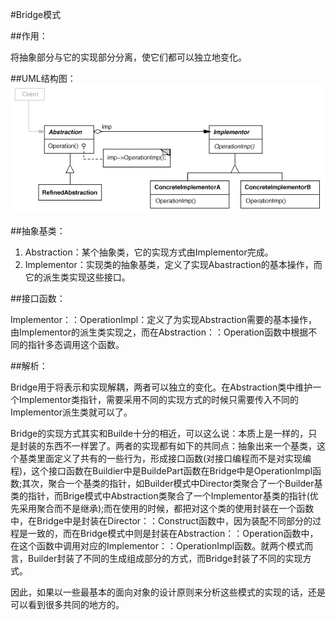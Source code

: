 #Bridge模式

##作用：

将抽象部分与它的实现部分分离，使它们都可以独立地变化。

##UML结构图：
![UML结构图](./uml.png)

##抽象基类：
1. Abstraction：某个抽象类，它的实现方式由Implementor完成。
2. Implementor：实现类的抽象基类，定义了实现Abastraction的基本操作，而它的派生类实现这些接口。


##接口函数：

Implementor：：OperationImpl：定义了为实现Abstraction需要的基本操作，由Implementor的派生类实现之，而在Abstraction：：Operation函数中根据不同的指针多态调用这个函数。

##解析：

Bridge用于将表示和实现解耦，两者可以独立的变化。在Abstraction类中维护一个Implementor类指针，需要采用不同的实现方式的时候只需要传入不同的Implementor派生类就可以了。

Bridge的实现方式其实和Builde十分的相近，可以这么说：本质上是一样的，只是封装的东西不一样罢了。两者的实现都有如下的共同点：抽象出来一个基类，这个基类里面定义了共有的一些行为，形成接口函数(对接口编程而不是对实现编程)，这个接口函数在Buildier中是BuildePart函数在Bridge中是OperationImpl函数;其次，聚合一个基类的指针，如Builder模式中Director类聚合了一个Builder基类的指针，而Brige模式中Abstraction类聚合了一个Implementor基类的指针(优先采用聚合而不是继承);而在使用的时候，都把对这个类的使用封装在一个函数中，在Bridge中是封装在Director：：Construct函数中，因为装配不同部分的过程是一致的，而在Bridge模式中则是封装在Abstraction：：Operation函数中，在这个函数中调用对应的Implementor：：OperationImpl函数。就两个模式而言，Builder封装了不同的生成组成部分的方式，而Bridge封装了不同的实现方式。

因此，如果以一些最基本的面向对象的设计原则来分析这些模式的实现的话，还是可以看到很多共同的地方的。


